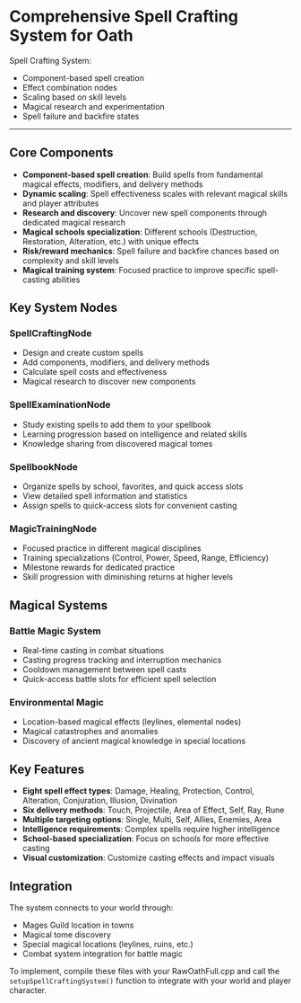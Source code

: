 # Comprehensive Spell Crafting System for Oath

Spell Crafting System:
- Component-based spell creation
- Effect combination nodes
- Scaling based on skill levels
- Magical research and experimentation
- Spell failure and backfire states

---

## Core Components

- **Component-based spell creation**: Build spells from fundamental magical effects, modifiers, and delivery methods
- **Dynamic scaling**: Spell effectiveness scales with relevant magical skills and player attributes
- **Research and discovery**: Uncover new spell components through dedicated magical research
- **Magical schools specialization**: Different schools (Destruction, Restoration, Alteration, etc.) with unique effects
- **Risk/reward mechanics**: Spell failure and backfire chances based on complexity and skill levels
- **Magical training system**: Focused practice to improve specific spell-casting abilities

## Key System Nodes

### SpellCraftingNode
- Design and create custom spells
- Add components, modifiers, and delivery methods
- Calculate spell costs and effectiveness
- Magical research to discover new components

### SpellExaminationNode
- Study existing spells to add them to your spellbook
- Learning progression based on intelligence and related skills
- Knowledge sharing from discovered magical tomes

### SpellbookNode
- Organize spells by school, favorites, and quick access slots
- View detailed spell information and statistics
- Assign spells to quick-access slots for convenient casting

### MagicTrainingNode
- Focused practice in different magical disciplines
- Training specializations (Control, Power, Speed, Range, Efficiency)
- Milestone rewards for dedicated practice
- Skill progression with diminishing returns at higher levels

## Magical Systems

### Battle Magic System
- Real-time casting in combat situations
- Casting progress tracking and interruption mechanics
- Cooldown management between spell casts
- Quick-access battle slots for efficient spell selection

### Environmental Magic
- Location-based magical effects (leylines, elemental nodes)
- Magical catastrophes and anomalies
- Discovery of ancient magical knowledge in special locations

## Key Features

- **Eight spell effect types**: Damage, Healing, Protection, Control, Alteration, Conjuration, Illusion, Divination
- **Six delivery methods**: Touch, Projectile, Area of Effect, Self, Ray, Rune
- **Multiple targeting options**: Single, Multi, Self, Allies, Enemies, Area
- **Intelligence requirements**: Complex spells require higher intelligence
- **School-based specialization**: Focus on schools for more effective casting
- **Visual customization**: Customize casting effects and impact visuals

## Integration

The system connects to your world through:
- Mages Guild location in towns
- Magical tome discovery
- Special magical locations (leylines, ruins, etc.)
- Combat system integration for battle magic

To implement, compile these files with your RawOathFull.cpp and call the `setupSpellCraftingSystem()` function to integrate with your world and player character.